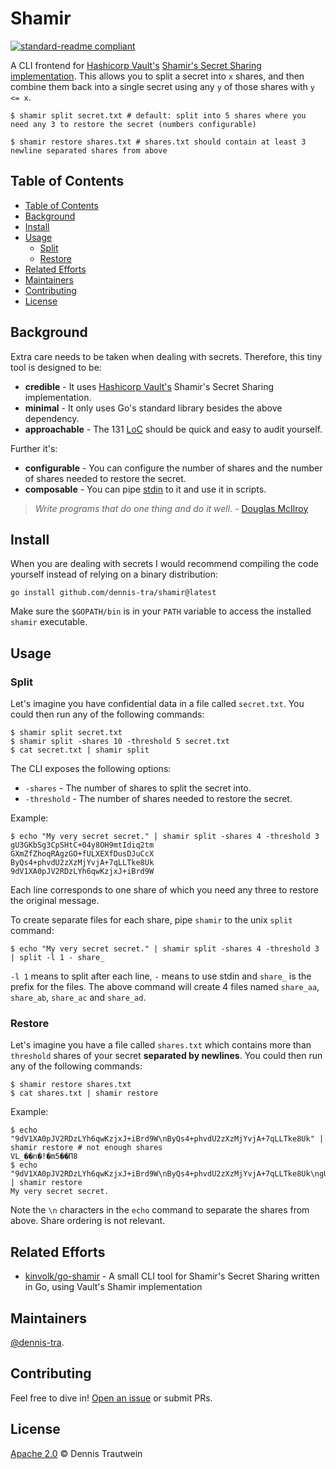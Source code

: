 # Shamir

[![standard-readme compliant](https://img.shields.io/badge/readme%20style-standard-brightgreen.svg?style=flat-square)](https://github.com/RichardLitt/standard-readme)

A CLI frontend for [Hashicorp Vault's](https://www.vaultproject.io/) [Shamir's Secret Sharing](https://en.wikipedia.org/wiki/Shamir%27s_Secret_Sharing) [implementation](https://github.com/hashicorp/vault/tree/main/shamir). This allows you to split a secret into `x` shares, and then combine them back into a single secret using any `y` of those shares with `y <= x`.

```shell
$ shamir split secret.txt # default: split into 5 shares where you need any 3 to restore the secret (numbers configurable)
```

```shell
$ shamir restore shares.txt # shares.txt should contain at least 3 newline separated shares from above
```

## Table of Contents

- [Table of Contents](#table-of-contents)
- [Background](#background)
- [Install](#install)
- [Usage](#usage)
  - [Split](#split)
  - [Restore](#restore)
- [Related Efforts](#related-efforts)
- [Maintainers](#maintainers)
- [Contributing](#contributing)
- [License](#license)

## Background

Extra care needs to be taken when dealing with secrets. Therefore, this tiny tool is designed to be:

- **credible** - It uses [Hashicorp Vault's](https://github.com/hashicorp/vault/tree/main/shamir) Shamir's Secret Sharing implementation.
- **minimal** - It only uses Go's standard library besides the above dependency.
- **approachable** - The 131 [LoC](https://de.wikipedia.org/wiki/Lines_of_Code) should be quick and easy to audit yourself.

Further it's:

- **configurable** - You can configure the number of shares and the number of shares needed to restore the secret.
- **composable** - You can pipe [stdin](https://en.wikipedia.org/wiki/Standard_streams) to it and use it in scripts.

> *Write programs that do one thing and do it well.* - [Douglas McIlroy](https://en.wikipedia.org/wiki/Douglas_McIlroy)

## Install

When you are dealing with secrets I would recommend compiling the code yourself instead of relying on a binary distribution:

```shell
go install github.com/dennis-tra/shamir@latest
```

Make sure the `$GOPATH/bin` is in your `PATH` variable to access the installed `shamir` executable.

## Usage

### Split

Let's imagine you have confidential data in a file called `secret.txt`. You could then run any of the following commands:

```shell
$ shamir split secret.txt
$ shamir split -shares 10 -threshold 5 secret.txt
$ cat secret.txt | shamir split
```

The CLI exposes the following options:

- `-shares` - The number of shares to split the secret into.
- `-threshold` - The number of shares needed to restore the secret.

Example:

```shell
$ echo "My very secret secret." | shamir split -shares 4 -threshold 3
gU3GKbSg3CpSHtC+04y8OH9mtIdiq2tm
GXmZfZhoqRAgzGO+fULXEXfDusDJuCcX
ByQs4+phvdU2zXzMjYvjA+7qLLTke8Uk
9dV1XA0pJV2RDzLYh6qwKzjxJ+iBrd9W
```

Each line corresponds to one share of which you need any three to restore the original message.

To create separate files for each share, pipe `shamir` to the unix `split` command:

```shell
$ echo "My very secret secret." | shamir split -shares 4 -threshold 3 | split -l 1 - share_
```

`-l 1` means to split after each line, `-` means to use stdin and `share_` is the prefix for the files. The above command will create 4 files named `share_aa`, `share_ab`, `share_ac` and `share_ad`. 

### Restore

Let's imagine you have a file called `shares.txt` which contains more than `threshold` shares of your secret **separated by newlines**. You could then run any of the following commands:

```shell
$ shamir restore shares.txt
$ cat shares.txt | shamir restore
```

Example:

```shell
$ echo "9dV1XA0pJV2RDzLYh6qwKzjxJ+iBrd9W\nByQs4+phvdU2zXzMjYvjA+7qLLTke8Uk" | shamir restore # not enough shares
VL_��n�!�m5��Π8
$ echo "9dV1XA0pJV2RDzLYh6qwKzjxJ+iBrd9W\nByQs4+phvdU2zXzMjYvjA+7qLLTke8Uk\ngU3GKbSg3CpSHtC+04y8OH9mtIdiq2tm" | shamir restore
My very secret secret.
```

Note the `\n` characters in the `echo` command to separate the shares from above. Share ordering is not relevant.

## Related Efforts

- [kinvolk/go-shamir](https://github.com/kinvolk/go-shamir) - A small CLI tool for Shamir's Secret Sharing written in Go, using Vault's Shamir implementation

## Maintainers

[@dennis-tra](https://github.com/dennis-tra).

## Contributing

Feel free to dive in! [Open an issue](https://github.com/RichardLitt/standard-readme/issues/new) or submit PRs.

## License

[Apache 2.0](LICENSE) © Dennis Trautwein